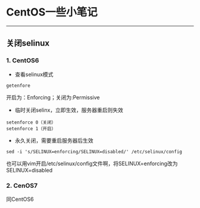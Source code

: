 # CentOS一些小笔记 #
***************
## 关闭selinux ##
### 1. CentOS6 ###
* 查看selinux模式
```
getenfore
```
开启为：Enforcing；关闭为:Permissive
* 临时关闭selinx，立即生效，服务器重启则失效
```
setenforce 0（关闭）
setenforce 1（开启）
```
* 永久关闭，需要重启服务器后生效
```
sed -i 's/SELINUX=enforcing/SELINUX=disabled/' /etc/selinux/config
```
也可以用vim开启/etc/selinux/config文件啊，将SELINUX=enforcing改为SELINUX=disabled  

### 2. CenOS7 ###
同CentOS6  
  
